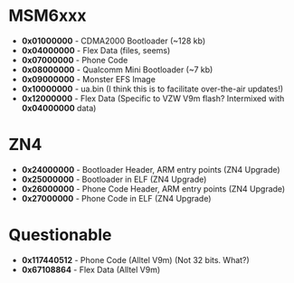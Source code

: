 # MSM6xxx #
  * **0x01000000** - CDMA2000 Bootloader (~128 kb)
  * **0x04000000** - Flex Data (files, seems)
  * **0x07000000** - Phone Code
  * **0x08000000** - Qualcomm Mini Bootloader (~7 kb)
  * **0x09000000** - Monster EFS Image
  * **0x10000000** - ua.bin (I think this is to facilitate over-the-air updates!)
  * **0x12000000** - Flex Data (Specific to VZW V9m flash? Intermixed with **0x04000000** data)

# ZN4 #
  * **0x24000000** - Bootloader Header, ARM entry points (ZN4 Upgrade)
  * **0x25000000** - Bootloader in ELF (ZN4 Upgrade)
  * **0x26000000** - Phone Code Header, ARM entry points (ZN4 Upgrade)
  * **0x27000000** - Phone Code in ELF (ZN4 Upgrade)

# Questionable #
  * **0x117440512** - Phone Code (Alltel V9m) (Not 32 bits. What?)
  * **0x67108864** - Flex Data (Alltel V9m)